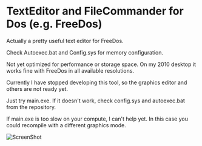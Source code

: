 # TextEditor and FileCommander for Dos (e.g. FreeDos)

Actually a pretty useful text editor for FreeDos.

Check Autoexec.bat and Config.sys for memory configuration.

Not yet optimized for performance or storage space. On my 2010 desktop it works fine with FreeDos in all available resolutions.

Currently I have stopped developing this tool, so the graphics editor and others are not ready yet.

Just try main.exe. If it doesn't work, check config.sys and autoexec.bat from the repository.

If main.exe is too slow on your compute, I can't help yet. In this case you could recompile with a different graphics mode.

![ScreenShot](https://raw.github.com/kosmonautdnb/WatcomC-Dos/main/DESC.PNG)
